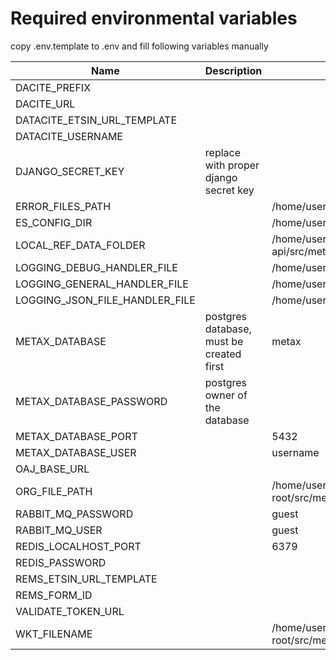 # Required environmental variables

copy .env.template to .env and fill following variables manually

| Name                           | Description                              | example                                                                                                       |
| ------------------------------ | ---------------------------------------- | ------------------------------------------------------------------------------------------------------------- |
| DACITE_PREFIX                  |                                          |                                                                                                               |
| DACITE_URL                     |                                          |                                                                                                               |
| DATACITE_ETSIN_URL_TEMPLATE    |                                          |                                                                                                               |
| DATACITE_USERNAME              |                                          |                                                                                                               |
| DJANGO_SECRET_KEY              | replace with proper django secret key    |                                                                                                               |
| ERROR_FILES_PATH               |                                          | /home/user/repo-root/logs/errors                                                                              |
| ES_CONFIG_DIR                  |                                          | /home/user/repo-root/src/metax_api/tasks/refdata/refdata_indexer/resources/es-config/                         |
| LOCAL_REF_DATA_FOLDER          |                                          | /home/user/repo-root/csc/metax/metax-api/src/metax_api/tasks/refdata/refdata_indexer/resources/local-refdata/ |
| LOGGING_DEBUG_HANDLER_FILE     |                                          | /home/user/repo-root/csc/metax/metax-api/logs/metax_api.log                                                   |
| LOGGING_GENERAL_HANDLER_FILE   |                                          | /home/user/repo-root/csc/metax/metax-api/logs/metax_api.log                                                   |
| LOGGING_JSON_FILE_HANDLER_FILE |                                          | /home/user/repo-root/csc/metax/metax-api/logs/metax_api.json.log                                              |
| METAX_DATABASE                 | postgres database, must be created first | metax                                                                                                         |
| METAX_DATABASE_PASSWORD        | postgres owner of the database           |                                                                                                               |
| METAX_DATABASE_PORT            |                                          | 5432                                                                                                          |
| METAX_DATABASE_USER            |                                          | username                                                                                                      |
| OAJ_BASE_URL                   |                                          |                                                                                                               |
| ORG_FILE_PATH                  |                                          | /home/user/repo-root/src/metax_api/tasks/refdata/refdata_indexer/resources/organizations/organizations.csv    |
| RABBIT_MQ_PASSWORD             |                                          | guest                                                                                                         |
| RABBIT_MQ_USER                 |                                          | guest                                                                                                         |
| REDIS_LOCALHOST_PORT           |                                          | 6379                                                                                                          |
| REDIS_PASSWORD                 |                                          |                                                                                                               |
| REMS_ETSIN_URL_TEMPLATE        |                                          |                                                                                                               |
| REMS_FORM_ID                   |                                          |                                                                                                               |
| VALIDATE_TOKEN_URL             |                                          |                                                                                                               |
| WKT_FILENAME                   |                                          | /home/user/repo-root/src/metax_api/tasks/refdata/refdata_indexer/resources/uri_to_wkt.json                    |

